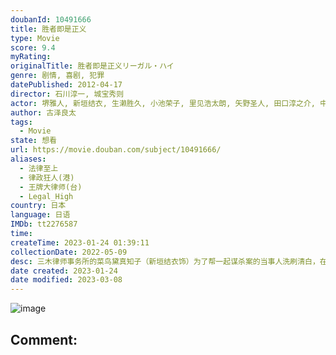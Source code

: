 ```yaml
---
doubanId: 10491666
title: 胜者即是正义
type: Movie
score: 9.4
myRating: 
originalTitle: 胜者即是正义リーガル・ハイ
genre: 剧情, 喜剧, 犯罪
datePublished: 2012-04-17
director: 石川淳一, 城宝秀则
actor: 堺雅人, 新垣结衣, 生濑胜久, 小池荣子, 里见浩太朗, 矢野圣人, 田口淳之介, 中村苍, 正名仆蔵, 六角慎司, 波瑠, 津村知与支, 中原丈雄, 福田沙纪, 野添义弘, 鹤见辰吾, 洼田正孝, 小出早织, 友近, 永山绚斗, 原田夏希, 东根作寿英, 阿知波悟美, 载宁龙二, 大和田伸也, 村井美树, 德井优, 江守彻, 津田宽治, 户田昌宏, 春木美沙代, 铃木京香, 铃木一真, 青山伦子, 皆川猿时, 宍户美和公, 丸山智己, 木南晴夏, 伊吹吾郎, 山谷初男, 中村敦夫, 吉川爱, 小泽真珠, 冈山一, 坂口涌久, 丹古母鬼马二, 千叶雅子, 左时枝, 二瓶鲛一, 田村泰二郎, 横内正, 西原亚希, 阪田雅信, undefined, 田畑智子, 东干久, 近江谷太朗, 榊英雄, 小野惠令奈, 野间口彻, 城户光晴, 高泽父母道, 山田纯大, 松本若菜, 饭田孝男, 古泽裕介, 佐渡稔, 下宫里穗子, 新井美羽, 岸博之, 横山孝信, 大槻一人, 河野洋一郎, 山崎大辅, 藤井宏之, 小野敦子, 入江雅人, 松本海希
author: 古泽良太
tags:
  - Movie
state: 想看
url: https://movie.douban.com/subject/10491666/
aliases:
  - 法律至上
  - 律政狂人(港)
  - 王牌大律师(台)
  - Legal_High
country: 日本
language: 日语
IMDb: tt2276587
time: 
createTime: 2023-01-24 01:39:11
collectionDate: 2022-05-09
desc: 三木律师事务所的菜鸟黛真知子（新垣结衣饰）为了帮一起谋杀案的当事人洗刷清白，在社长秘书泽地（小池荣子饰）的指点下，找到了传奇律师古美门研介（堺雅人饰）。古美门拥有极高的辩护才能，为了赢得胜利不惜...
date created: 2023-01-24
date modified: 2023-03-08
---
```


![image](p1901775591.jpg)

Comment:
---
